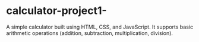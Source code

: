 # calculator-project1-
A simple calculator built using HTML, CSS, and JavaScript. It supports basic arithmetic operations (addition, subtraction, multiplication, division).
